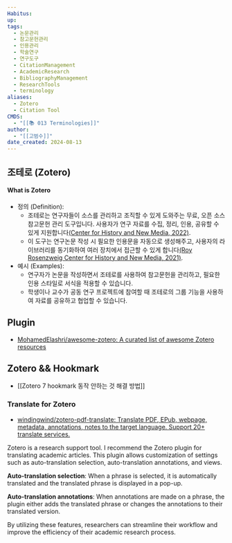 ```yaml
---
Habitus: 
up: 
tags:
  - 논문관리
  - 참고문헌관리
  - 인용관리
  - 학술연구
  - 연구도구
  - CitationManagement
  - AcademicResearch
  - BibliographyManagement
  - ResearchTools
  - terminology
aliases:
  - Zotero
  - Citation Tool
CMDS:
  - "[[📚 013 Terminologies]]"
author:
  - "[[고범수]]"
date_created: 2024-08-13
---
```

## 조테로 (Zotero)
#### What is Zotero
- 정의 (Definition):
	- 조테로는 연구자들이 소스를 관리하고 조직할 수 있게 도와주는 무료, 오픈 소스 참고문헌 관리 도구입니다. 사용자가 연구 자료를 수집, 정리, 인용, 공유할 수 있게 지원합니다[(Center for History and New Media, 2022)](https://www.zotero.org).
	- 이 도구는 연구논문 작성 시 필요한 인용문을 자동으로 생성해주고, 사용자의 라이브러리를 동기화하여 여러 장치에서 접근할 수 있게 합니다[(Roy Rosenzweig Center for History and New Media, 2021)](https://www.zotero.org/support/quick_start_guide).
- 예시 (Examples):
	- 연구자가 논문을 작성하면서 조테로를 사용하여 참고문헌을 관리하고, 필요한 인용 스타일로 서식을 적용할 수 있습니다.
	- 학생이나 교수가 공동 연구 프로젝트에 참여할 때 조테로의 그룹 기능을 사용하여 자료를 공유하고 협업할 수 있습니다.

## Plugin
- [MohamedElashri/awesome-zotero: A curated list of awesome Zotero resources](https://github.com/MohamedElashri/awesome-zotero)
## Zotero && Hookmark
- [[Zotero 7 hookmark 동작 안하는 것 해결 방법]]
### Translate for Zotero
- [windingwind/zotero-pdf-translate: Translate PDF, EPub, webpage, metadata, annotations, notes to the target language. Support 20+ translate services.](https://github.com/windingwind/zotero-pdf-translate#readme)

Zotero is a research support tool. I recommend the Zotero plugin for translating academic articles. This plugin allows customization of settings such as auto-translation selection, auto-translation annotations, and views.

**Auto-translation selection**: When a phrase is selected, it is automatically translated and the translated phrase is displayed in a pop-up.

**Auto-translation annotations**: When annotations are made on a phrase, the plugin either adds the translated phrase or changes the annotations to their translated version.

By utilizing these features, researchers can streamline their workflow and improve the efficiency of their academic research process.
